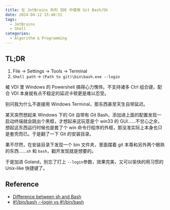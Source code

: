 ```yaml
---
title: 在 JetBrains 系列 IDE 中使用 Git Bash/Sh
date: 2024-04-12 15:48:51
tags:
  - JetBrains
  - Shell
categories:
  - Algorithm & Programming
---
```


## TL;DR

1. File -> Settings -> Tools -> Terminal
2. `Shell path` -> `(Path to git)\bin\bash.exe --login`

<!--more-->

被 VDI 里 Windows 的 Powershell 搞得心力憔悴。不支持诸多 Ctrl 组合键，配合 VDI 本身就有点不稳定的延迟卡顿更是难以忍受。

别问我为什么不直接用 Windows Terminal，那东西甚至天生自带延迟。

某天突然想起来 Windows 下的 Git 自带有 Git Bash，添加进上面的配置发现一启动终端就会跳出个黑框，才想起来这玩意是个 win33 的 GUI……不甘心之余，想起这东西运行时候也是套了个 win 命令行程序的外框，那没准实际上本身也只是套壳而已。于是翻了一下 Git 的安装目录。

果不尽然，在安装目录下发现一个 bin 文件夹，里面摆着 git 本尊和另外两个眼熟的东西……`sh` 和 `bash`，戳开发现就是想要的。

于是加进 Goland，别忘了打上 `--login`参数，效果完美，又可以愉快的用习惯的 Unix-like 快捷键了。

## Reference

* [Difference between sh and Bash](https://stackoverflow.com/questions/5725296/difference-between-sh-and-bash)
* [#!/bin/bash --login vs #!/bin/bash](https://stackoverflow.com/questions/25677790/bin-bash-login-vs-bin-bash)
